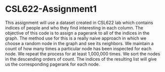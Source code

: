 # CSL622-Assignment1
This assignment will use a dataset created in CSL622 lab which contains indices of people and who they find interesting in each column.
The objective of this code is to assign a pagerank to all of the indices in the graph. The method use for this is a really naive approach
in which we choose a random node in the graph and see its neighbors. We maintain a count of how many times a particular node has been inspected
for each node. We repeat the process for at least 1,000,000 times. We sort the nodes in the descending orders of count. The indices of the
resulting list will give us the corresponding pagerank for each node.
